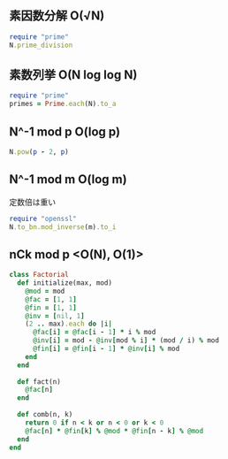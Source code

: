 ## 素因数分解 O(√N)

```ruby
require "prime"
N.prime_division
```

## 素数列挙 O(N log log N)

```ruby
require "prime"
primes = Prime.each(N).to_a
```

## N^-1 mod p O(log p)

```ruby
N.pow(p - 2, p)
```

## N^-1 mod m O(log m)
定数倍は重い

```ruby
require "openssl"
N.to_bn.mod_inverse(m).to_i
```

## nCk mod p <O(N), O(1)>

```ruby
class Factorial
  def initialize(max, mod)
    @mod = mod
    @fac = [1, 1]
    @fin = [1, 1]
    @inv = [nil, 1]
    (2 .. max).each do |i|
      @fac[i] = @fac[i - 1] * i % mod
      @inv[i] = mod - @inv[mod % i] * (mod / i) % mod
      @fin[i] = @fin[i - 1] * @inv[i] % mod
    end
  end
  
  def fact(n)
    @fac[n]
  end
  
  def comb(n, k)
    return 0 if n < k or n < 0 or k < 0
    @fac[n] * @fin[k] % @mod * @fin[n - k] % @mod
  end
end
```
